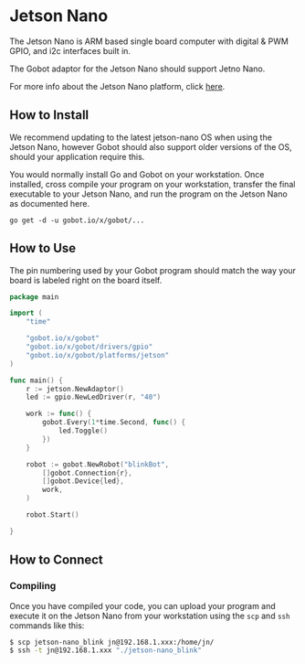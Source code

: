 # Jetson Nano

The Jetson Nano is ARM based single board computer with digital & PWM GPIO, and i2c interfaces built in.

The Gobot adaptor for the Jetson Nano should support Jetno Nano.

For more info about the Jetson Nano platform, click [here](https://developer.nvidia.com/embedded/jetson-nano/).

## How to Install

We recommend updating to the latest jetson-nano OS when using the Jetson Nano, however Gobot should also support older versions of the OS, should your application require this.

You would normally install Go and Gobot on your workstation. Once installed, cross compile your program on your workstation, transfer the final executable to your Jetson Nano, and run the program on the Jetson Nano as documented here.

```
go get -d -u gobot.io/x/gobot/...
```

## How to Use

The pin numbering used by your Gobot program should match the way your board is labeled right on the board itself.

```go
package main

import (
	"time"

	"gobot.io/x/gobot"
	"gobot.io/x/gobot/drivers/gpio"
	"gobot.io/x/gobot/platforms/jetson"
)

func main() {
	r := jetson.NewAdaptor()
	led := gpio.NewLedDriver(r, "40")

	work := func() {
		gobot.Every(1*time.Second, func() {
			led.Toggle()
		})
	}

	robot := gobot.NewRobot("blinkBot",
		[]gobot.Connection{r},
		[]gobot.Device{led},
		work,
	)

	robot.Start()

}
```

## How to Connect

### Compiling

Once you have compiled your code, you can upload your program and execute it on the Jetson Nano from your workstation using the `scp` and `ssh` commands like this:

```bash
$ scp jetson-nano_blink jn@192.168.1.xxx:/home/jn/
$ ssh -t jn@192.168.1.xxx "./jetson-nano_blink"
```
